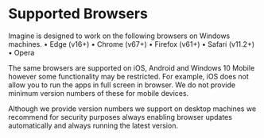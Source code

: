 # Supported Browsers
Imagine is designed to work on the following browsers on Windows machines.
•	Edge (v16+)
•	Chrome (v67+)
•	Firefox (v61+)
•	Safari (v11.2+)
•	Opera 

The same browsers are supported on iOS, Android and Windows 10 Mobile however some functionality may be restricted. For example, iOS does not allow you to run the apps in full screen in browser. We do not provide minimum version numbers of these for mobile devices.

Although we provide version numbers we support on desktop machines we recommend for security purposes always enabling browser updates automatically and always running the latest version.
